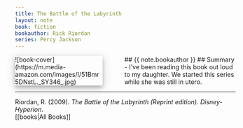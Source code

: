 ```yaml
---
title: The Battle of the Labyrinth
layout: note
book: fiction
bookauthor: Rick Riordan
series: Percy Jackson
---
```

<div style="float:left;
margin:0 50px 10px 0;
width:50%;
height:auto;
max-width:200px;
box-shadow: 0 4px 8px 0 rgba(0, 0, 0, 0.2), 0 6px 20px 0 rgba(0, 0, 0, 0.19)" markdown="1">
![book-cover](https://m.media-amazon.com/images/I/51Bmr5DNstL._SY346_.jpg)
</div>
## {{ note.bookauthor }}
## Summary
- I've been reading this book out loud to my daughter. We started this series while she was still in utero.

---
Riordan, R. (2009). *The Battle of the Labyrinth (Reprint edition). Disney-Hyperion*.
<br>[[books|All Books]]

